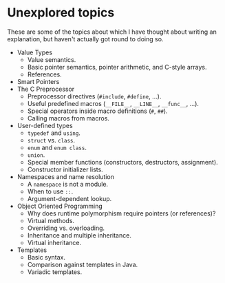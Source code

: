 Unexplored topics
=================

These are some of the topics about which I have thought about writing an
explanation, but haven't actually got round to doing so.

  * Value Types
    * Value semantics.
    * Basic pointer semantics, pointer arithmetic, and C-style arrays.
    * References.
  * Smart Pointers
  * The C Preprocessor
    * Preprocessor directives (`#include`, `#define`, ...).
    * Useful predefined macros (`__FILE__`, `__LINE__`, `__func__`, ...).
    * Special operators inside macro definitions (`#`, `##`).
    * Calling macros from macros.
  * User-defined types
    * `typedef` and `using`.
    * `struct` vs. `class`.
    * `enum` and `enum class`.
    * `union`.
    * Special member functions (constructors, destructors, assignment).
    * Constructor initializer lists.
  * Namespaces and name resolution
    * A `namespace` is not a module.
    * When to use `::`.
    * Argument-dependent lookup.
  * Object Oriented Programming
    * Why does runtime polymorphism require pointers (or references)?
    * Virtual methods.
    * Overriding vs. overloading.
    * Inheritance and multiple inheritance.
    * Virtual inheritance.
  * Templates
    * Basic syntax.
    * Comparison against templates in Java.
    * Variadic templates.
